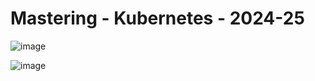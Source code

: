 # Mastering - Kubernetes - 2024-25
![image](https://github.com/user-attachments/assets/015d3885-bd29-4dc9-8ae0-f4c266a72425)

![image](https://github.com/user-attachments/assets/575e2f7e-5879-4e24-bf25-8fe1dc5a7d00)

